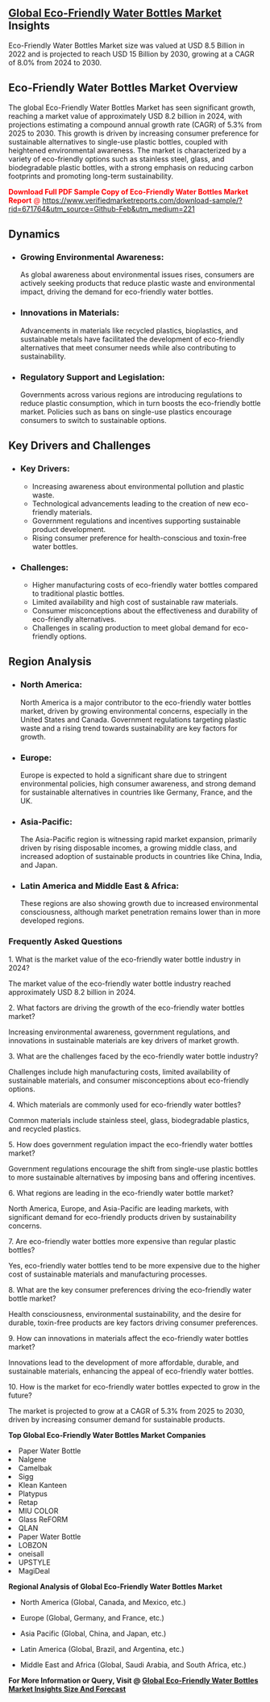 <h2><a href="https://www.verifiedmarketreports.com/download-sample/?rid=671764&amp;utm_source=Github&amp;utm_medium=221" target="_blank">Global Eco-Friendly Water Bottles Market</a> Insights</h2><p>Eco-Friendly Water Bottles Market size was valued at USD 8.5 Billion in 2022 and is projected to reach USD 15 Billion by 2030, growing at a CAGR of 8.0% from 2024 to 2030.</p><p> <h2>Eco-Friendly Water Bottles Market Overview</h2> <p>The global Eco-Friendly Water Bottles Market has seen significant growth, reaching a market value of approximately USD 8.2 billion in 2024, with projections estimating a compound annual growth rate (CAGR) of 5.3% from 2025 to 2030. This growth is driven by increasing consumer preference for sustainable alternatives to single-use plastic bottles, coupled with heightened environmental awareness. The market is characterized by a variety of eco-friendly options such as stainless steel, glass, and biodegradable plastic bottles, with a strong emphasis on reducing carbon footprints and promoting long-term sustainability.</p> <p><p><span class=""><span style="color: #ff0000;"><strong>Download Full PDF Sample Copy of Eco-Friendly Water Bottles Market Report</strong> @ </span><a href="https://www.verifiedmarketreports.com/download-sample/?rid=671764&amp;utm_source=Github-Feb&amp;utm_medium=221" target="_blank">https://www.verifiedmarketreports.com/download-sample/?rid=671764&amp;utm_source=Github-Feb&amp;utm_medium=221</a></span></p></p> <h2>Dynamics</h2> <ul> <li><h3>Growing Environmental Awareness:</h3> As global awareness about environmental issues rises, consumers are actively seeking products that reduce plastic waste and environmental impact, driving the demand for eco-friendly water bottles.</li> <li><h3>Innovations in Materials:</h3> Advancements in materials like recycled plastics, bioplastics, and sustainable metals have facilitated the development of eco-friendly alternatives that meet consumer needs while also contributing to sustainability.</li> <li><h3>Regulatory Support and Legislation:</h3> Governments across various regions are introducing regulations to reduce plastic consumption, which in turn boosts the eco-friendly bottle market. Policies such as bans on single-use plastics encourage consumers to switch to sustainable options.</li> </ul> <h2>Key Drivers and Challenges</h2> <ul> <li><h3>Key Drivers:</h3> <ul> <li>Increasing awareness about environmental pollution and plastic waste.</li> <li>Technological advancements leading to the creation of new eco-friendly materials.</li> <li>Government regulations and incentives supporting sustainable product development.</li> <li>Rising consumer preference for health-conscious and toxin-free water bottles.</li> </ul> </li> <li><h3>Challenges:</h3> <ul> <li>Higher manufacturing costs of eco-friendly water bottles compared to traditional plastic bottles.</li> <li>Limited availability and high cost of sustainable raw materials.</li> <li>Consumer misconceptions about the effectiveness and durability of eco-friendly alternatives.</li> <li>Challenges in scaling production to meet global demand for eco-friendly options.</li> </ul> </li> </ul> <h2>Region Analysis</h2> <ul> <li><h3>North America:</h3> North America is a major contributor to the eco-friendly water bottles market, driven by growing environmental concerns, especially in the United States and Canada. Government regulations targeting plastic waste and a rising trend towards sustainability are key factors for growth.</li> <li><h3>Europe:</h3> Europe is expected to hold a significant share due to stringent environmental policies, high consumer awareness, and strong demand for sustainable alternatives in countries like Germany, France, and the UK.</li> <li><h3>Asia-Pacific:</h3> The Asia-Pacific region is witnessing rapid market expansion, primarily driven by rising disposable incomes, a growing middle class, and increased adoption of sustainable products in countries like China, India, and Japan.</li> <li><h3>Latin America and Middle East & Africa:</h3> These regions are also showing growth due to increased environmental consciousness, although market penetration remains lower than in more developed regions.</li> </ul> <h3>Frequently Asked Questions</h3> <p>1. What is the market value of the eco-friendly water bottle industry in 2024?</p> <p>The market value of the eco-friendly water bottle industry reached approximately USD 8.2 billion in 2024.</p> <p>2. What factors are driving the growth of the eco-friendly water bottles market?</p> <p>Increasing environmental awareness, government regulations, and innovations in sustainable materials are key drivers of market growth.</p> <p>3. What are the challenges faced by the eco-friendly water bottle industry?</p> <p>Challenges include high manufacturing costs, limited availability of sustainable materials, and consumer misconceptions about eco-friendly options.</p> <p>4. Which materials are commonly used for eco-friendly water bottles?</p> <p>Common materials include stainless steel, glass, biodegradable plastics, and recycled plastics.</p> <p>5. How does government regulation impact the eco-friendly water bottles market?</p> <p>Government regulations encourage the shift from single-use plastic bottles to more sustainable alternatives by imposing bans and offering incentives.</p> <p>6. What regions are leading in the eco-friendly water bottle market?</p> <p>North America, Europe, and Asia-Pacific are leading markets, with significant demand for eco-friendly products driven by sustainability concerns.</p> <p>7. Are eco-friendly water bottles more expensive than regular plastic bottles?</p> <p>Yes, eco-friendly water bottles tend to be more expensive due to the higher cost of sustainable materials and manufacturing processes.</p> <p>8. What are the key consumer preferences driving the eco-friendly water bottle market?</p> <p>Health consciousness, environmental sustainability, and the desire for durable, toxin-free products are key factors driving consumer preferences.</p> <p>9. How can innovations in materials affect the eco-friendly water bottles market?</p> <p>Innovations lead to the development of more affordable, durable, and sustainable materials, enhancing the appeal of eco-friendly water bottles.</p> <p>10. How is the market for eco-friendly water bottles expected to grow in the future?</p> <p>The market is projected to grow at a CAGR of 5.3% from 2025 to 2030, driven by increasing consumer demand for sustainable products.</p> </p><p><strong>Top Global Eco-Friendly Water Bottles Market Companies</strong></p><div data-test-id=""><p><li>Paper Water Bottle</li><li> Nalgene</li><li> Camelbak</li><li> Sigg</li><li> Klean Kanteen</li><li> Platypus</li><li> Retap</li><li> MIU COLOR</li><li> Glass ReFORM</li><li> QLAN</li><li> Paper Water Bottle</li><li> LOBZON</li><li> oneisall</li><li> UPSTYLE</li><li> MagiDeal</li></p><div><strong>Regional Analysis of&nbsp;Global Eco-Friendly Water Bottles Market</strong></div><ul><li dir="ltr"><p dir="ltr">North America&nbsp;(Global, Canada, and Mexico, etc.)</p></li><li dir="ltr"><p dir="ltr">Europe (Global, Germany, and France, etc.)</p></li><li dir="ltr"><p dir="ltr">Asia Pacific&nbsp;(Global, China, and Japan, etc.)</p></li><li dir="ltr"><p dir="ltr">Latin America&nbsp;(Global, Brazil, and Argentina, etc.)</p></li><li dir="ltr">Middle East and Africa&nbsp;(Global, Saudi Arabia, and South Africa, etc.)</li></ul><p><strong>For More Information or Query, Visit @&nbsp;</strong><strong><a href="https://www.verifiedmarketreports.com/product/eco-friendly-water-bottles-market/?utm_source=Github&amp;utm_medium=221" target="_blank">Global Eco-Friendly Water Bottles Market Insights Size And Forecast</a></strong></p></div>
